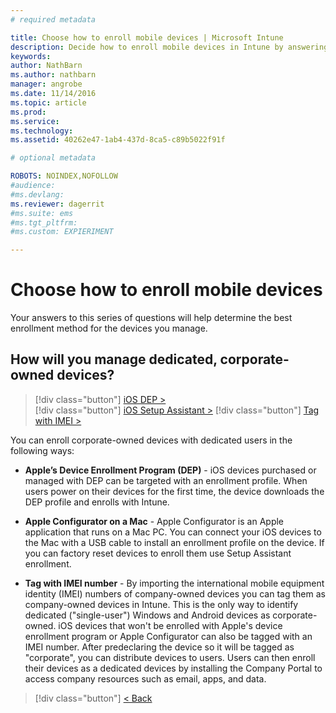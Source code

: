 ```yaml
---
# required metadata

title: Choose how to enroll mobile devices | Microsoft Intune
description: Decide how to enroll mobile devices in Intune by answering a few simple questions
keywords:
author: NathBarnms.author: nathbarn
manager: angrobe
ms.date: 11/14/2016
ms.topic: article
ms.prod:
ms.service:
ms.technology:
ms.assetid: 40262e47-1ab4-437d-8ca5-c89b5022f91f

# optional metadata

ROBOTS: NOINDEX,NOFOLLOW
#audience:
#ms.devlang:
ms.reviewer: dagerrit
#ms.suite: ems
#ms.tgt_pltfrm:
#ms.custom: EXPIERIMENT

---
```

# Choose how to enroll mobile devices

Your answers to this series of questions will help determine the best enrollment method for the devices you manage.

## **How will you manage dedicated, corporate-owned devices?**

  > [!div class="button"]
[iOS DEP >](/intune/deploy-use/ios-device-enrollment-program-in-microsoft-intune)  
> [!div class="button"]
[iOS Setup Assistant >](/intune/deploy-use/ios-setup-assistant-enrollment-in-microsoft-intune)
> [!div class="button"]
[Tag with IMEI >](/intune/deploy-use/specify-corporate-owned-devices-with-international-mobile-equipment-identity-imei-numbers)

  You can enroll corporate-owned devices with dedicated users in the following ways:

  - **Apple’s Device Enrollment Program (DEP)** - iOS devices purchased or managed with DEP can be targeted with an enrollment profile. When users power on their devices for the first time, the device downloads the DEP profile and enrolls with Intune.

  - **Apple Configurator on a Mac** - Apple Configurator is an Apple application that runs on a Mac PC. You can connect your iOS devices to the Mac with a USB cable to install an enrollment profile on the device. If you can factory reset devices to enroll them use Setup Assistant enrollment.

  - **Tag with IMEI number** - By importing the international mobile equipment identity (IMEI) numbers of company-owned devices you can tag them as company-owned devices in Intune. This is the only way to identify dedicated ("single-user") Windows and Android devices as corporate-owned. iOS devices that won't be enrolled with Apple's device enrollment program or Apple Configurator can also be tagged with an IMEI number. After predeclaring the device so it will be tagged as "corporate", you can distribute devices to users. Users can then enroll their devices as a dedicated devices by installing the Company Portal to access company resources such as email, apps, and data.

  > [!div class="button"]
  [< Back](choose-how-to-enroll-devices3.md)
